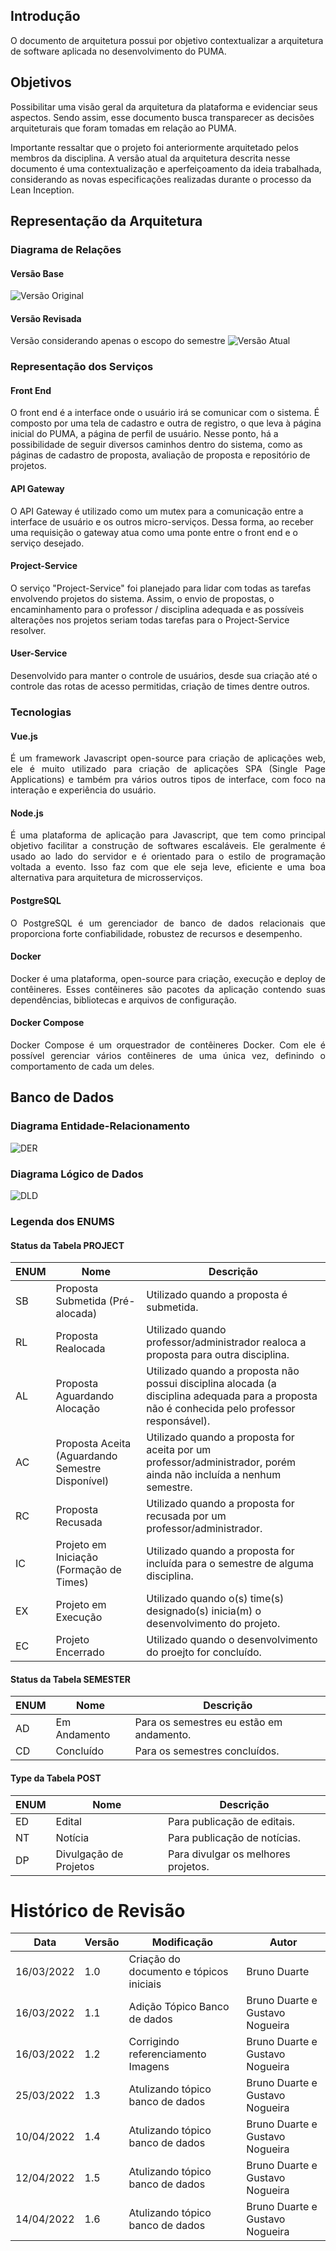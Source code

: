 ## Introdução

O documento de arquitetura possui por objetivo contextualizar a arquitetura de software aplicada no desenvolvimento do PUMA. 

## Objetivos

Possibilitar uma visão geral da arquitetura da plataforma e evidenciar seus aspectos. Sendo assim, esse documento busca transparecer as decisões arquiteturais que foram tomadas em relação ao PUMA.

Importante ressaltar que o projeto foi anteriormente arquitetado pelos membros da disciplina. A versão atual da arquitetura descrita nesse documento é uma contextualização e aperfeiçoamento da ideia trabalhada, considerando as novas especificações realizadas durante o processo da Lean Inception.

## Representação da Arquitetura

### Diagrama de Relações

#### Versão Base

![Versão Original](../assets/images/diagrama-de-relacoesv1.png)

#### Versão Revisada 

Versão considerando apenas o escopo do semestre
![Versão Atual](../assets/images/diagrama-de-relacoesv1.1.jpg)

### Representação dos Serviços

#### Front End

<p> O front end é a interface onde o usuário irá se comunicar com o sistema. É composto por uma tela de cadastro e outra de registro, o que leva à página inicial do PUMA, a página de perfil de usuário. Nesse ponto, há a possibilidade de seguir diversos caminhos dentro do sistema, como as páginas de cadastro de proposta, avaliação de proposta e repositório de projetos.
</p>

#### API Gateway

<p> O API Gateway é utilizado como um mutex para a comunicação entre a interface de usuário e os outros micro-serviços. Dessa forma, ao receber uma requisição o gateway atua como uma ponte entre o front end e o serviço desejado.
</p>

#### Project-Service

<p>    O serviço "Project-Service" foi planejado para lidar com todas as tarefas envolvendo projetos do sistema. Assim, o envio de propostas, o encaminhamento para o professor / disciplina adequada e as possíveis alterações nos projetos seriam todas tarefas para o Project-Service resolver.
</p>

#### User-Service
<p> Desenvolvido para manter o controle de usuários, desde sua criação até o controle das rotas de acesso permitidas, criação de times dentre outros. </p>

### Tecnologias

#### Vue.js 
<p  align="justify">    É um framework Javascript open-source para criação de aplicações web, ele é muito utilizado para criação de aplicações SPA (Single Page Applications) e também pra vários outros tipos de interface, com foco na interação e experiência do usuário.
</p>

#### Node.js
<p  align="justify">    É uma plataforma de aplicação para Javascript, que tem como principal objetivo facilitar a construção de softwares escaláveis. Ele geralmente é usado ao lado do servidor e é orientado para o estilo de programação voltada a evento. Isso faz com que ele seja leve, eficiente e uma boa alternativa para arquitetura de microsserviços.
</p>

#### PostgreSQL 
<p  align="justify">    O PostgreSQL é um gerenciador de banco de dados relacionais que proporciona forte confiabilidade, robustez de recursos e desempenho.
</p>

#### Docker
<p  align="justify">    Docker é uma plataforma, open-source para criação, execução e deploy de contêineres. Esses contêineres são pacotes da aplicação contendo suas dependências, bibliotecas e arquivos de configuração.
</p>

#### Docker Compose
<p  align="justify">    Docker Compose é um orquestrador de contêineres Docker. Com ele é possível gerenciar vários contêineres de uma única vez, definindo o comportamento de cada um deles.
</p>

## Banco de Dados

### Diagrama Entidade-Relacionamento
![DER](../assets/images/DER.png)

### Diagrama Lógico de Dados
![DLD](../assets/images/DLD.png)

### Legenda dos ENUMS

#### Status da Tabela PROJECT

| ENUM | Nome                                     | Descrição                                                                          |
| ---- | ---------------------------------------- | ---------------------------------------------------------------------------------- |
| SB   | Proposta Submetida (Pré-alocada)         | Utilizado quando a proposta é submetida.                                           |
| RL   | Proposta Realocada                       | Utilizado quando professor/administrador realoca a proposta para outra disciplina. |
| AL   | Proposta Aguardando Alocação      | Utilizado quando a proposta não possui disciplina alocada (a disciplina adequada para a proposta não é conhecida pelo professor responsável). |
| AC   | Proposta Aceita (Aguardando Semestre Disponível) | Utilizado quando a proposta for aceita por um professor/administrador, porém ainda não incluída a nenhum semestre.            |
| RC   | Proposta Recusada                        | Utilizado quando a proposta for recusada por um professor/administrador.           |
| IC   | Projeto em Iniciação (Formação de Times) | Utilizado quando a proposta for incluída para o semestre de alguma disciplina.     |
| EX   | Projeto em Execução                      | Utilizado quando o(s) time(s) designado(s) inicia(m) o desenvolvimento do projeto. |
| EC   | Projeto Encerrado                        | Utilizado quando o desenvolvimento do proejto for concluído.                       |

#### Status da Tabela SEMESTER

| ENUM | Nome         | Descrição                                |
| ---- | ------------ | ---------------------------------------- |
| AD   | Em Andamento | Para os semestres eu estão em andamento. |
| CD   | Concluído    | Para os semestres concluídos.            |


#### Type da Tabela POST

| ENUM | Nome                   | Descrição                           |
| ---- | ---------------------- | ----------------------------------- |
| ED   | Edital                 | Para publicação de editais.         |
| NT   | Notícia                | Para publicação de notícias.        |
| DP   | Divulgação de Projetos | Para divulgar os melhores projetos. |

# Histórico de Revisão

| Data       | Versão | Modificação                             | Autor                           |
| ---------- | ------ | --------------------------------------- | ------------------------------- |
| 16/03/2022 | 1.0    | Criação do documento e tópicos iniciais | Bruno Duarte                    |
| 16/03/2022 | 1.1    | Adição Tópico Banco de dados            | Bruno Duarte e Gustavo Nogueira |
| 16/03/2022 | 1.2    | Corrigindo referenciamento Imagens      | Bruno Duarte e Gustavo Nogueira |
| 25/03/2022 | 1.3    | Atulizando tópico banco de dados        | Bruno Duarte e Gustavo Nogueira |
| 10/04/2022 | 1.4    | Atulizando tópico banco de dados        | Bruno Duarte e Gustavo Nogueira |
| 12/04/2022 | 1.5    | Atulizando tópico banco de dados        | Bruno Duarte e Gustavo Nogueira |
| 14/04/2022 | 1.6    | Atulizando tópico banco de dados        | Bruno Duarte e Gustavo Nogueira |

